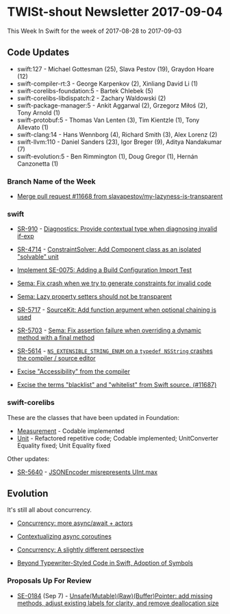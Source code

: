 # TWISt-shout Newsletter 2017-09-04
This Week In Swift for the week of 2017-08-28 to 2017-09-03

## Code Updates

* swift:127 - Michael Gottesman (25), Slava Pestov (19), Graydon Hoare (12)
* swift-compiler-rt:3 - George Karpenkov (2), Xinliang David Li (1)
* swift-corelibs-foundation:5 - Bartek Chlebek (5)
* swift-corelibs-libdispatch:2 - Zachary Waldowski (2)
* swift-package-manager:5 - Ankit Aggarwal (2), Grzegorz Miłoś (2), Tony Arnold (1)
* swift-protobuf:5 - Thomas Van Lenten (3), Tim Kientzle (1), Tony Allevato (1)
* swift-clang:14 - Hans Wennborg (4), Richard Smith (3), Alex Lorenz (2)
* swift-llvm:110 - Daniel Sanders (23), Igor Breger (9), Aditya Nandakumar (7)
* swift-evolution:5 - Ben Rimmington (1), Doug Gregor (1), Hernán Canzonetta (1)

### Branch Name of the Week

* [Merge pull request #11668 from slavapestov/my-lazyness-is-transparent](https://github.com/apple/swift/commit/7e1d89899b914468b93c3bacd1c37886acc62906)

### swift

* [SR-910](https://bugs.swift.org/browse/SR-910) - [Diagnostics: Provide contextual type when diagnosing invalid if-exp](https://github.com/apple/swift/commit/3745d6b8963a396fb57d9ef989b5660d62b92b7b)

* [SR-4714](https://bugs.swift.org/browse/SR-4714) - [ConstraintSolver: Add Component class as an isolated "solvable" unit](https://github.com/apple/swift/commit/8bf03b5c43bfe8c57a2da9799f30648993970d64)

* [Implement SE-0075: Adding a Build Configuration Import Test](https://github.com/apple/swift/commit/75a83da03e2126b30278c6f5a27ef5016992d506)

* [Sema: Fix crash when we try to generate constraints for invalid code](https://github.com/apple/swift/commit/ce12e643b734b25c3c04d507627aab8cc11fd3f6)

* [Sema: Lazy property setters should not be transparent](https://github.com/apple/swift/commit/194b80049cdc103548d4d1a8aab7fadd54006feb)

* [SR-5717](https://bugs.swift.org/browse/SR-5717) - [SourceKit: Add function argument when optional chaining is used](https://github.com/apple/swift/commit/5c65887fd00e99237eb1032634249634e8a7a236)

* [SR-5703](https://bugs.swift.org/browse/SR-5703) - [Sema: Fix assertion failure when overriding a dynamic method with a final method](https://github.com/apple/swift/commit/d0862d9fb53c06bc8fa8c53e913ee7dc4c3617cd)

* [SR-5614](https://bugs.swift.org/browse/SR-5614) - [`NS_EXTENSIBLE_STRING_ENUM` on a `typedef NSString` crashes the compiler / source editor](https://github.com/apple/swift/commit/a598277ad3e55aef0a11b817e4f43ad4ed574f08)

* [Excise "Accessibility" from the compiler](https://github.com/apple/swift/pull/11504)
  
* [Excise the terms "blacklist" and "whitelist" from Swift source. (#11687)](https://github.com/apple/swift/commit/f8b7db4e76b26711259a8a054b1a5632f3cd17c5)

### swift-corelibs

These are the classes that have been updated in Foundation:

* [Measurement](https://github.com/apple/swift-corelibs-foundation/commits/master/Foundation/Measurement.swift) - Codable implemented
* [Unit](https://github.com/apple/swift-corelibs-foundation/commits/master/Foundation/Unit.swift) - Refactored repetitive code; Codable implemented; UnitConverter Equality fixed; Unit Equality fixed

Other updates:

* [SR-5640](https://bugs.swift.org/browse/SR-5640) - [JSONEncoder misrepresents UInt.max](https://github.com/apple/swift-corelibs-foundation/commit/aea30ade1a24d025940f079edde408ccb2905616)

## Evolution
It's still all about concurrency.

* [Concurrency: more async/await + actors](https://lists.swift.org/pipermail/swift-evolution/Week-of-Mon-20170828/039372.html)

* [Contextualizing async coroutines](https://lists.swift.org/pipermail/swift-evolution/Week-of-Mon-20170828/039349.html)

* [Concurrency: A slightly different perspective](https://lists.swift.org/pipermail/swift-evolution/Week-of-Mon-20170828/039356.html)

* [Beyond Typewriter-Styled Code in Swift,	Adoption of Symbols](https://lists.swift.org/pipermail/swift-evolution/Week-of-Mon-20170828/039297.html)

### Proposals Up For Review

* [SE-0184](https://github.com/apple/swift-evolution/blob/master/proposals/0184-unsafe-pointers-add-missing.md) (Sep 7) - [Unsafe(Mutable)(Raw)(Buffer)Pointer: add missing methods, adjust existing labels for clarity, and remove deallocation size](https://lists.swift.org/pipermail/swift-evolution-announce/2017-September/000401.html)
